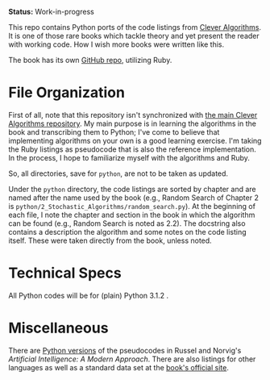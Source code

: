 **Status:** Work-in-progress

This repo contains Python ports of the code listings from [Clever Algorithms](http://www.cleveralgorithms.com). It is one of those rare books which tackle theory and yet present the reader with working code. How I wish more books were written like this.

The book has its own [GitHub repo](https://github.com/jbrownlee/CleverAlgorithms), utilizing Ruby.

# File Organization

First of all, note that this repository isn't synchronized with [the main Clever Algorithms repository](https://github.com/jbrownlee/CleverAlgorithms). My main purpose is in learning the algorithms in the book and transcribing them to Python; I've come to believe that implementing algorithms on your own is a good learning exercise. I'm taking the Ruby listings as pseudocode that is also the reference implementation. In the process, I hope to familiarize myself with the algorithms and Ruby.

So, all directories, save for `python`, are not to be taken as updated.

Under the `python` directory, the code listings are sorted by chapter and are named after the name used by the book (e.g., Random Search of Chapter 2 is `python/2_Stochastic_Algorithms/random_search.py`). At the beginning of each file, I note the chapter and section in the book in which the algorithm can be found (e.g., Random Search is noted as 2.2). The docstring also contains a description the algorithm and some notes on the code listing itself. These were taken directly from the book, unless noted.

# Technical Specs

All Python codes will be for (plain) Python 3.1.2 .

# Miscellaneous

There are [Python versions](http://code.google.com/p/aima-python/) of the pseudocodes in Russel and Norvig's _Artificial Intelligence: A Modern Approach_. There are also listings for other languages as well as a standard data set at the [book's official site](http://aima.cs.berkeley.edu/code.html).
